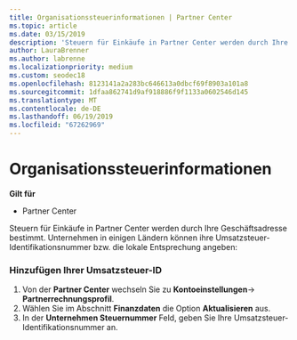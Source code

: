 ```yaml
---
title: Organisationssteuerinformationen | Partner Center
ms.topic: article
ms.date: 03/15/2019
description: 'Steuern für Einkäufe in Partner Center werden durch Ihre Geschäftsadresse bestimmt. Unternehmen in einigen Ländern können ihre Umsatzsteuer-Identifikationsnummer bzw. die lokale Entsprechung angeben:'
author: LauraBrenner
ms.author: labrenne
ms.localizationpriority: medium
ms.custom: seodec18
ms.openlocfilehash: 8123141a2a283bc646613a0dbcf69f8903a101a8
ms.sourcegitcommit: 1dfaa862741d9af918886f9f1133a0602546d145
ms.translationtype: MT
ms.contentlocale: de-DE
ms.lasthandoff: 06/19/2019
ms.locfileid: "67262969"
---
```

# <a name="organization-tax-information"></a>Organisationssteuerinformationen

**Gilt für**

-  Partner Center

Steuern für Einkäufe in Partner Center werden durch Ihre Geschäftsadresse bestimmt. Unternehmen in einigen Ländern können ihre Umsatzsteuer-Identifikationsnummer bzw. die lokale Entsprechung angeben:

### <a name="add-your-vat-id"></a>Hinzufügen Ihrer Umsatzsteuer-ID

1.  Von der **Partner Center** wechseln Sie zu **Kontoeinstellungen**-> **Partnerrechnungsprofil**.
2.  Wählen Sie im Abschnitt **Finanzdaten** die Option **Aktualisieren** aus.
3.  In der **Unternehmen Steuernummer** Feld, geben Sie Ihre Umsatzsteuer-Identifikationsnummer an.



 



